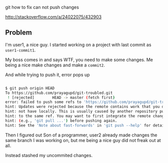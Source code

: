 git how to fix can not push changes

http://stackoverflow.com/a/24022075/432903

Problem
--------

I'm user1, a nice guy. I started working on a project with last commit as `user1-commit1`.

My boss comes in and says WTF, you need to make some changes. Me being a nice make changes 
and make a `commit2`.

And while trying to push it, error pops up

```bash

$ git push origin HEAD
To https://github.com/prayagupd/git-troubled.git
 ! [rejected]        HEAD -> master (fetch first)
error: failed to push some refs to 'https://github.com/prayagupd/git-troubled.git'
hint: Updates were rejected because the remote contains work that you do
hint: not have locally. This is usually caused by another repository pushing
hint: to the same ref. You may want to first integrate the remote changes
hint: (e.g., 'git pull ...') before pushing again.
hint: See the 'Note about fast-forwards' in 'git push --help' for details.

```

Then I figured out Son of a programmer, user2 already made changes the same branch I
was working on, but me being a nice guy did not freak out at all.

Instead stashed my uncommited changes.

```

```
